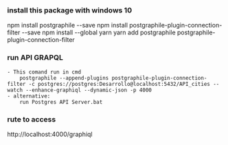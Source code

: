 ### install this package with windows 10
npm install postgraphile --save
npm install postgraphile-plugin-connection-filter --save
npm install --global yarn
yarn add postgraphile postgraphile-plugin-connection-filter


### run API GRAPQL

    - This comand run in cmd 
        postgraphile --append-plugins postgraphile-plugin-connection-filter -c postgres://postgres:Desarrollo@localhost:5432/API_cities --watch --enhance-graphiql --dynamic-json -p 4000
    - alternative: 
        run Postgres API Server.bat


### rute to access
http://localhost:4000/graphiql